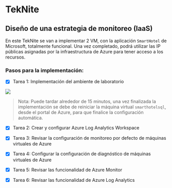 # TekNite
## Diseño de una estrategia de monitoreo (IaaS)

En este TekNite se van a implementar 2 VM, con la aplicación `SmartHotel` de Microsoft, totalmente funcional. Una vez completado, podrá utilizar las IP públicas asignadas por la infraestructura de Azure para tener acceso a los recursos. 

### Pasos para la implementación:
- [x] Tarea 1: Implementación del ambiente de laboratorio
<a href="https://portal.azure.com/#create/Microsoft.Template/uri/https%3A%2F%2Fraw.githubusercontent.com%2Fcrisrc012%2FTekNite%2Fmain%2FARM%2FSmartHotel%2FSmartHotel.json" target="_blank">
    <img src="http://azuredeploy.net/deploybutton.png"/></a>

> Nota: Puede tardar alrededor de 15 minutos, una vez finalizada la implementación se debe de reiniciar la máquina virtual `smarthotelsql`, desde el portal de Azure, para que finalice la configuración automática.
- [x] Tarea 2: Crear y configurar Azure Log Analytics Workspace
- [x] Tarea 3: Revisar la configuración de monitoreo por defecto de máquinas virtuales de Azure
- [x] Tarea 4: Configurar la configuración de diagnóstico de máquinas virtuales de Azure
- [x] Tarea 5: Revisar las funcionalidad de Azure Monitor
- [x] Tarea 6: Revisar las funcionalidad de Azure Log Analytics





